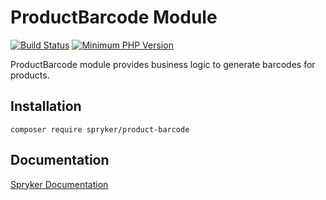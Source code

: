 # ProductBarcode Module
[![Build Status](https://travis-ci.org/spryker/product-barcode.svg)](https://travis-ci.org/spryker/product-barcode)
[![Minimum PHP Version](https://img.shields.io/badge/php-%3E%3D%207.3-8892BF.svg)](https://php.net/)

ProductBarcode module provides business logic to generate barcodes for products.

## Installation

```
composer require spryker/product-barcode
```

## Documentation

[Spryker Documentation](https://academy.spryker.com/developing_with_spryker/module_guide/modules.html)
